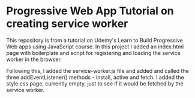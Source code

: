 # Progressive Web App Tutorial on creating service worker

This repository is from a tutorial on Udemy's Learn to Build Progressive Web apps using JavaScript course. In this project I added an index.html page with boilerplate and script for registering and loading the service worker in the browser.

Following this, I added the service-worker.js file and added and called the three addEventListener() methods - install, active and fetch. I added the style.css page, currently empty, just to see if it would be fetched by the service worker.
